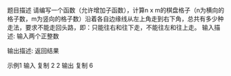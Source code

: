 题目描述
请编写一个函数（允许增加子函数），计算n x m的棋盘格子（n为横向的格子数，m为竖向的格子数）沿着各自边缘线从左上角走到右下角，总共有多少种走法，要求不能走回头路，即：只能往右和往下走，不能往左和往上走。
输入描述:
输入两个正整数

输出描述:
返回结果

示例1
输入
复制
2
2
输出
复制
6